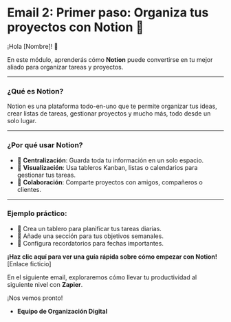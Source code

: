 # Email 2: Primer paso: Organiza tus proyectos con Notion 📝

¡Hola [Nombre]! 👋

En este módulo, aprenderás cómo **Notion** puede convertirse en tu mejor aliado para organizar tareas y proyectos.

---

### ¿Qué es Notion?
Notion es una plataforma todo-en-uno que te permite organizar tus ideas, crear listas de tareas, gestionar proyectos y mucho más, todo desde un solo lugar.

---

### **¿Por qué usar Notion?**
- 🌟 **Centralización**: Guarda toda tu información en un solo espacio.
- 🎯 **Visualización**: Usa tableros Kanban, listas o calendarios para gestionar tus tareas.
- 🤝 **Colaboración**: Comparte proyectos con amigos, compañeros o clientes.

---

### Ejemplo práctico:
- 📅 Crea un tablero para planificar tus tareas diarias.
- 🎯 Añade una sección para tus objetivos semanales.
- 🔔 Configura recordatorios para fechas importantes.

**¡Haz clic aquí para ver una guía rápida sobre cómo empezar con Notion!**  
[Enlace ficticio]

En el siguiente email, exploraremos cómo llevar tu productividad al siguiente nivel con **Zapier**.

¡Nos vemos pronto!  

- **Equipo de Organización Digital**

